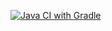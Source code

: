 [![Java CI with Gradle](https://github.com/Evgen-bot/HomeWork2.4/actions/workflows/gradle.yml/badge.svg)](https://github.com/Evgen-bot/HomeWork2.4/actions/workflows/gradle.yml)